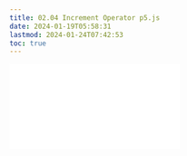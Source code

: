 ```yaml
---
title: 02.04 Increment Operator p5.js
date: 2024-01-19T05:58:31
lastmod: 2024-01-24T07:42:53
toc: true
---
```


![Link to included file](../../../../coding/p5js/increment-operator-p5-js.md)
